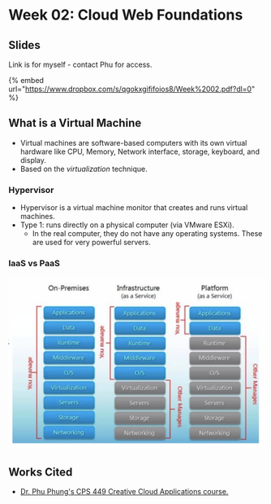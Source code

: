 # Week 02: Cloud Web Foundations

## Slides

Link is for myself - contact Phu for access.

{% embed url="https://www.dropbox.com/s/qgokxgififoios8/Week%2002.pdf?dl=0" %}



## What is a Virtual Machine

* Virtual machines are software-based computers with its own virtual hardware like CPU, Memory, Network interface, storage, keyboard, and display.
* Based on the _virtualization_ technique.

### Hypervisor

* Hypervisor is a virtual machine monitor that creates and runs virtual machines.
* Type 1: runs directly on a physical computer (via VMware ESXi).
  * In the real computer, they do not have any operating systems. These are used for very powerful servers.

### IaaS vs PaaS

![](<../../../../.gitbook/assets/image (463).png>)

## Works Cited

* [Dr. Phu Phung's CPS 449 Creative Cloud Applications course. ](https://academic.udayton.edu/phuphung/)
